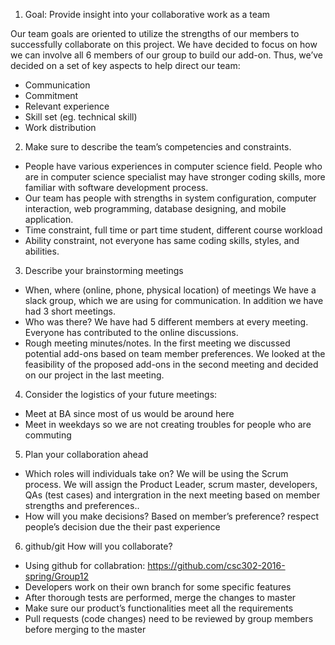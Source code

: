 1. Goal: Provide insight into your collaborative work as a team

  Our team goals are oriented to utilize the strengths of our members to successfully collaborate on this project. We have decided to focus on how we can involve all 6 members of our group to build our add-on. Thus, we’ve decided on a set of key aspects to help direct our team:
  - Communication
  - Commitment
  - Relevant experience
  - Skill set (eg. technical skill)
  - Work distribution

2. Make sure to describe the team’s competencies and constraints.
  - People have various experiences in computer science field. People who are in computer science specialist may have stronger coding skills, more familiar with software development process.
  - Our team has people with strengths in system configuration, computer interaction, web programming, database designing, and mobile application.
  - Time constraint, full time or part time student, different course workload
  - Ability constraint, not everyone has same coding skills, styles, and abilities.

3. Describe your brainstorming meetings
  - When, where (online, phone, physical location) of meetings
  We have a slack group, which we are using for communication. In addition we have had 3 short meetings.
  - Who was there?
  We have had 5 different members at every meeting. Everyone has contributed to the online discussions.
  - Rough meeting minutes/notes.
  In the first meeting we discussed potential add-ons based on team member preferences. We looked at the feasibility of the proposed add-ons in the second meeting and decided on our project in the last meeting.

4. Consider the logistics of  your future meetings:
  - Meet at BA since most of us would be around here
  - Meet in weekdays so we are not creating troubles for people who are commuting

5. Plan your collaboration ahead
  - Which roles will individuals take on?
  We will be using the Scrum process. We will assign the Product Leader, scrum master, developers, QAs (test cases) and intergration in the next meeting based on member strengths and preferences..
  - How will you make decisions?
  Based on member’s preference? respect people’s decision due the their past experience

6. github/git How will you collaborate?
  - Using github for collabration: https://github.com/csc302-2016-spring/Group12
  - Developers work on their own branch for some specific features
  - After thorough tests are performed, merge the changes to master
  - Make sure our product’s functionalities meet all the requirements
  - Pull requests (code changes) need to be reviewed by group members before merging to the master

